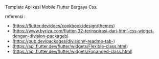Template Aplikasi Mobile Flutter Bergaya Css.

referensi :
- (https://flutter.dev/docs/cookbook/design/themes)
- (https://www.byriza.com/flutter-32-terinspirasi-dari-html-css-widget-dengan-division-packageb)
- (https://pub.dev/packages/division#-readme-tab-)
- (https://api.flutter.dev/flutter/widgets/Flexible-class.html)
- (https://api.flutter.dev/flutter/widgets/Expanded-class.html)
